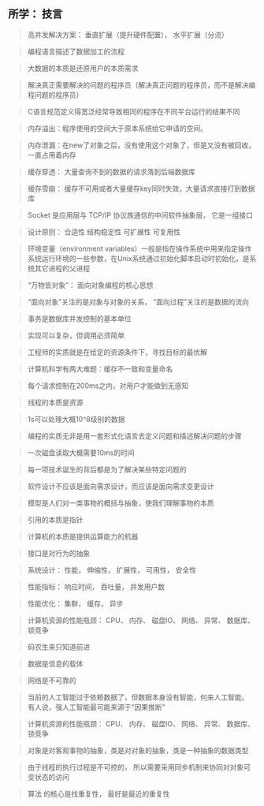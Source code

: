 ## 所学： 技言

> 高并发解决方案： 垂直扩展（提升硬件配置）， 水平扩展（分流）

> 编程语言描述了数据加工的流程

> 大数据的本质是还原用户的本质需求

> 解决真正需要解决的问题的程序员（解决真正问题的程序员，而不是解决编程问题的程序员）

> C语言规范定义得宽泛经常导致相同的程序在不同平台运行的结果不同

> 内存溢出：程序使用的空间大于原本系统给它申请的空间。

> 内存泄漏：在new了对象之后，没有使用这个对象了，但是又没有被回收，一直占用着内存

> 缓存穿透： 大量查询不到的数据的请求落到后端数据库

> 缓存雪崩： 缓存不可用或者大量缓存key同时失效，大量请求直接打到数据库

> Socket 是应用层与 TCP/IP 协议族通信的中间软件抽象层， 它是一组接口

> 设计原则： 合适性     结构稳定性   可扩展性  可复用性

> 环境变量（environment variables）一般是指在操作系统中用来指定操作系统运行环境的一些参数，在Unix系统通过初始化脚本启动时初始化，是系统其它进程的父进程

> “万物皆对象”： 面向对象编程的核心思想

> “面向对象”关注的是对象与对象的关系， “面向过程”关注的是数据的流向

> 事务是数据库并发控制的基本单位

> 实现可以复杂，但调用必须简单

> 工程师的实质就是在给定的资源条件下，寻找目标的最优解

> 计算机科学有两大难题：缓存不一致和变量命名

> 每个请求控制在200ms之内，对用户才能做到无感知

> 线程的本质是资源

> 1s可以处理大概10^8级别的数据

> 编程的实质无非是用一套形式化语言去定义问题和描述解决问题的步骤

> 一次磁盘读取大概需要10ms的时间

> 每一项技术诞生的背后都是为了解决某些特定问题的

> 软件设计不应该是面向需求设计，而应该是面向需求变更设计

> 模型是人们对一类事物的概括与抽象，使我们理解事物的本质

> 引用的本质是指针

> 计算机的本质是提供运算能力的机器

> 接口是对行为的抽象

> 系统设计： 性能， 伸缩性， 扩展性， 可用性， 安全性

> 性能指标： 响应时间， 吞吐量， 并发用户数

> 性能优化： 集群， 缓存， 异步

> 计算机资源的性能瓶颈：  CPU、 内存、 磁盘IO、 网络、 异常、 数据库、 锁竞争

> 码农生来只知道前进

> 数据是信息的载体

> 网络是不可靠的

> 当前的人工智能过于依赖数据了，但数据本身没有智能，何来人工智能。 有人说，强人工智能最可能来源于“因果推断”

> 计算机资源的性能瓶颈：  CPU、 内存、 磁盘IO、 网络、 异常、 数据库、 锁竞争

> 对象是对客观事物的抽象，类是对对象的抽象，类是一种抽象的数据类型

> 由于线程的执行过程是不可控的， 所以需要采用同步机制来协同对对象可变状态的访问

> 算法 的核心是找重复性， 最好是最近的重复性